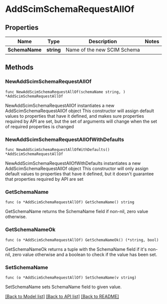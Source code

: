 # AddScimSchemaRequestAllOf

## Properties

Name | Type | Description | Notes
------------ | ------------- | ------------- | -------------
**SchemaName** | **string** | Name of the new SCIM Schema | 

## Methods

### NewAddScimSchemaRequestAllOf

`func NewAddScimSchemaRequestAllOf(schemaName string, ) *AddScimSchemaRequestAllOf`

NewAddScimSchemaRequestAllOf instantiates a new AddScimSchemaRequestAllOf object
This constructor will assign default values to properties that have it defined,
and makes sure properties required by API are set, but the set of arguments
will change when the set of required properties is changed

### NewAddScimSchemaRequestAllOfWithDefaults

`func NewAddScimSchemaRequestAllOfWithDefaults() *AddScimSchemaRequestAllOf`

NewAddScimSchemaRequestAllOfWithDefaults instantiates a new AddScimSchemaRequestAllOf object
This constructor will only assign default values to properties that have it defined,
but it doesn't guarantee that properties required by API are set

### GetSchemaName

`func (o *AddScimSchemaRequestAllOf) GetSchemaName() string`

GetSchemaName returns the SchemaName field if non-nil, zero value otherwise.

### GetSchemaNameOk

`func (o *AddScimSchemaRequestAllOf) GetSchemaNameOk() (*string, bool)`

GetSchemaNameOk returns a tuple with the SchemaName field if it's non-nil, zero value otherwise
and a boolean to check if the value has been set.

### SetSchemaName

`func (o *AddScimSchemaRequestAllOf) SetSchemaName(v string)`

SetSchemaName sets SchemaName field to given value.



[[Back to Model list]](../README.md#documentation-for-models) [[Back to API list]](../README.md#documentation-for-api-endpoints) [[Back to README]](../README.md)


